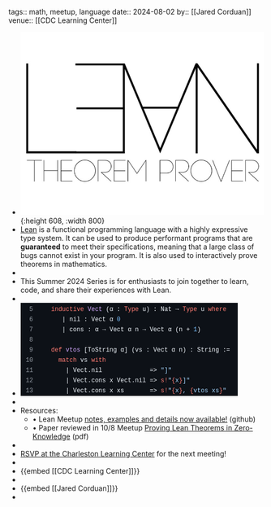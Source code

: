 tags:: math, meetup, language
date:: 2024-08-02
by:: [[Jared Corduan]]
venue:: [[CDC Learning Center]]

- ![Lean Proof Assistant Series](../assets/LeanProofAssistantSeries.jpg){:height 608, :width 800}
- [Lean](https://lean-lang.org/about/) is a functional programming language with a highly expressive type system. It can be used to produce performant programs that are **guaranteed** to meet their specifications, meaning that a large class of bugs cannot exist in your program. It is also used to interactively prove theorems in mathematics.
-
- This Summer 2024 Series is for enthusiasts to join together to learn, code, and share their experiences with Lean.
-
- ![Lean-example.png](../assets/Lean-example_1728911793775_0.png)
-
- Resources:
	- • Lean Meetup [notes, examples and details now available!](https://github.com/lean-chs/charleston-lean-meetup) (github)
	- • Paper reviewed in 10/8 Meetup [Proving Lean Theorems in Zero-Knowledge](https://eprint.iacr.org/2024/267.pdf) (pdf)
-
- [RSVP at the Charleston Learning Center](https://www.charlestonlc.org/classes/charleston-lean-proof-assistant-meetup/) for the next meeting!
-
- {{embed [[CDC Learning Center]]}}
-
- {{embed [[Jared Corduan]]}}
-
